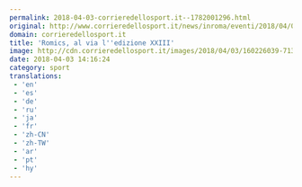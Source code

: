 ```yaml
---
permalink: 2018-04-03-corrieredellosport.it--1782001296.html
original: http://www.corrieredellosport.it/news/inroma/eventi/2018/04/03-40882306/romics_al_via_l_edizione_xxiii/
domain: corrieredellosport.it
title: 'Romics, al via l''edizione XXIII'
image: http://cdn.corrieredellosport.it/images/2018/04/03/160226039-713723a1-d38f-4784-8356-8ed5a4ff2531.jpg
date: 2018-04-03 14:16:24
category: sport
translations: 
 - 'en'
 - 'es'
 - 'de'
 - 'ru'
 - 'ja'
 - 'fr'
 - 'zh-CN'
 - 'zh-TW'
 - 'ar'
 - 'pt'
 - 'hy'
---
```


